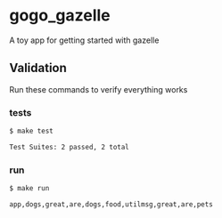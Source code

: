 # gogo_gazelle
A toy app for getting started with gazelle

## Validation

Run these commands to verify everything works

### tests
```bash
$ make test

Test Suites: 2 passed, 2 total
```

### run
```bash
$ make run

app,dogs,great,are,dogs,food,utilmsg,great,are,pets
```